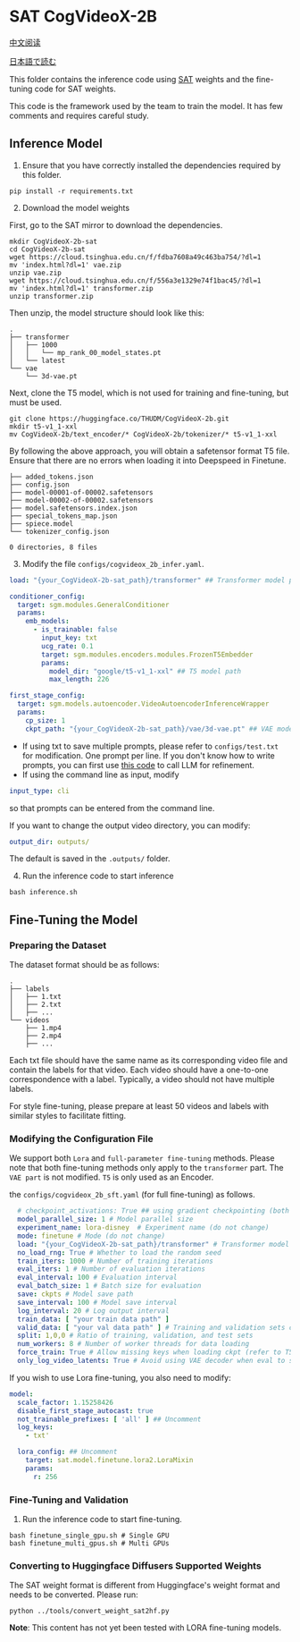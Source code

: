 # SAT CogVideoX-2B

[中文阅读](./README_zh.md)

[日本語で読む](./README_ja.md)


This folder contains the inference code using [SAT](https://github.com/THUDM/SwissArmyTransformer) weights and the
fine-tuning code for SAT weights.

This code is the framework used by the team to train the model. It has few comments and requires careful study.

## Inference Model

1. Ensure that you have correctly installed the dependencies required by this folder.

```shell
pip install -r requirements.txt
```

2. Download the model weights

First, go to the SAT mirror to download the dependencies.

```shell
mkdir CogVideoX-2b-sat
cd CogVideoX-2b-sat
wget https://cloud.tsinghua.edu.cn/f/fdba7608a49c463ba754/?dl=1
mv 'index.html?dl=1' vae.zip
unzip vae.zip
wget https://cloud.tsinghua.edu.cn/f/556a3e1329e74f1bac45/?dl=1
mv 'index.html?dl=1' transformer.zip
unzip transformer.zip
```

Then unzip, the model structure should look like this:

```
.
├── transformer
│   ├── 1000
│   │   └── mp_rank_00_model_states.pt
│   └── latest
└── vae
    └── 3d-vae.pt
```

Next, clone the T5 model, which is not used for training and fine-tuning, but must be used.

```
git clone https://huggingface.co/THUDM/CogVideoX-2b.git
mkdir t5-v1_1-xxl
mv CogVideoX-2b/text_encoder/* CogVideoX-2b/tokenizer/* t5-v1_1-xxl
```

By following the above approach, you will obtain a safetensor format T5 file. Ensure that there are no errors when
loading it into Deepspeed in Finetune.

```
├── added_tokens.json
├── config.json
├── model-00001-of-00002.safetensors
├── model-00002-of-00002.safetensors
├── model.safetensors.index.json
├── special_tokens_map.json
├── spiece.model
└── tokenizer_config.json

0 directories, 8 files
```

3. Modify the file `configs/cogvideox_2b_infer.yaml`.

```yaml
load: "{your_CogVideoX-2b-sat_path}/transformer" ## Transformer model path

conditioner_config:
  target: sgm.modules.GeneralConditioner
  params:
    emb_models:
      - is_trainable: false
        input_key: txt
        ucg_rate: 0.1
        target: sgm.modules.encoders.modules.FrozenT5Embedder
        params:
          model_dir: "google/t5-v1_1-xxl" ## T5 model path
          max_length: 226

first_stage_config:
  target: sgm.models.autoencoder.VideoAutoencoderInferenceWrapper
  params:
    cp_size: 1
    ckpt_path: "{your_CogVideoX-2b-sat_path}/vae/3d-vae.pt" ## VAE model path
```

+ If using txt to save multiple prompts, please refer to `configs/test.txt` for modification. One prompt per line. If
  you don't know how to write prompts, you can first use [this code](../inference/convert_demo.py) to call LLM for
  refinement.
+ If using the command line as input, modify

```yaml
input_type: cli
```

so that prompts can be entered from the command line.

If you want to change the output video directory, you can modify:

```yaml
output_dir: outputs/
```

The default is saved in the `.outputs/` folder.

4. Run the inference code to start inference

```shell
bash inference.sh
```

## Fine-Tuning the Model

### Preparing the Dataset

The dataset format should be as follows:

```
.
├── labels
│   ├── 1.txt
│   ├── 2.txt
│   ├── ...
└── videos
    ├── 1.mp4
    ├── 2.mp4
    ├── ...
```

Each txt file should have the same name as its corresponding video file and contain the labels for that video. Each
video should have a one-to-one correspondence with a label. Typically, a video should not have multiple labels.

For style fine-tuning, please prepare at least 50 videos and labels with similar styles to facilitate fitting.

### Modifying the Configuration File

We support both `Lora` and `full-parameter fine-tuning` methods. Please note that both fine-tuning methods only apply to
the `transformer` part. The `VAE part` is not modified. `T5` is only used as an Encoder.

the `configs/cogvideox_2b_sft.yaml` (for full fine-tuning) as follows.

```yaml
  # checkpoint_activations: True ## using gradient checkpointing (both checkpoint_activations in the configuration file need to be set to True)
  model_parallel_size: 1 # Model parallel size
  experiment_name: lora-disney  # Experiment name (do not change)
  mode: finetune # Mode (do not change)
  load: "{your_CogVideoX-2b-sat_path}/transformer" # Transformer model path
  no_load_rng: True # Whether to load the random seed
  train_iters: 1000 # Number of training iterations
  eval_iters: 1 # Number of evaluation iterations
  eval_interval: 100 # Evaluation interval
  eval_batch_size: 1 # Batch size for evaluation
  save: ckpts # Model save path
  save_interval: 100 # Model save interval
  log_interval: 20 # Log output interval
  train_data: [ "your train data path" ]
  valid_data: [ "your val data path" ] # Training and validation sets can be the same
  split: 1,0,0 # Ratio of training, validation, and test sets
  num_workers: 8 # Number of worker threads for data loading
  force_train: True # Allow missing keys when loading ckpt (refer to T5 and VAE which are loaded independently)
  only_log_video_latents: True # Avoid using VAE decoder when eval to save memory
```

If you wish to use Lora fine-tuning, you also need to modify:

```yaml
model:
  scale_factor: 1.15258426
  disable_first_stage_autocast: true
  not_trainable_prefixes: [ 'all' ] ## Uncomment
  log_keys:
    - txt'

  lora_config: ## Uncomment
    target: sat.model.finetune.lora2.LoraMixin
    params:
      r: 256
```

### Fine-Tuning and Validation

1. Run the inference code to start fine-tuning.

```shell
bash finetune_single_gpu.sh # Single GPU
bash finetune_multi_gpus.sh # Multi GPUs
```

### Converting to Huggingface Diffusers Supported Weights

The SAT weight format is different from Huggingface's weight format and needs to be converted. Please run:

```shell
python ../tools/convert_weight_sat2hf.py
```

**Note**: This content has not yet been tested with LORA fine-tuning models.